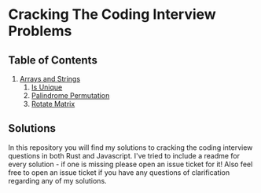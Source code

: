 # Cracking The Coding Interview Problems

## Table of Contents
1. [Arrays and Strings](01-arrays-and-strings/)
    1. [Is Unique](01-arrays-and-strings/01-is-unique/)
    4. [Palindrome Permutation](01-arrays-and-strings/04-palindrome-permutation/)
    7. [Rotate Matrix](01-arrays-and-strings/07-rotate-matrix/)

## Solutions

In this repository you will find my solutions to cracking the coding interview
questions in both Rust and Javascript. I've tried to include a readme for every
solution - if one is missing please open an issue ticket for it!  Also feel free
to open an issue ticket if you have any questions of clarification regarding any
of my solutions.
